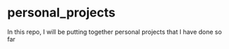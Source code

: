 # personal_projects
In this repo, I will be putting together personal projects that I have done so far
